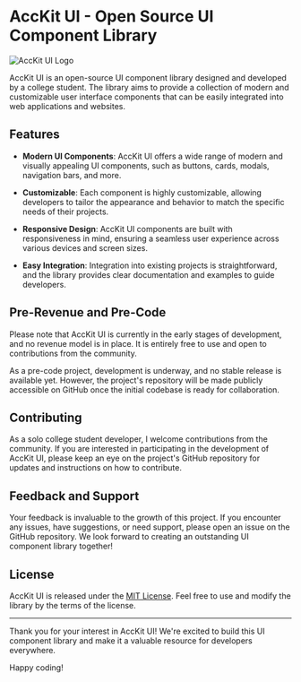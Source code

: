 # AccKit UI - Open Source UI Component Library

![AccKit UI Logo](https://example.com/acckit-ui-logo.png)

AccKit UI is an open-source UI component library designed and developed by a college student. The library aims to provide a collection of modern and customizable user interface components that can be easily integrated into web applications and websites.

## Features

- **Modern UI Components**: AccKit UI offers a wide range of modern and visually appealing UI components, such as buttons, cards, modals, navigation bars, and more.

- **Customizable**: Each component is highly customizable, allowing developers to tailor the appearance and behavior to match the specific needs of their projects.

- **Responsive Design**: AccKit UI components are built with responsiveness in mind, ensuring a seamless user experience across various devices and screen sizes.

- **Easy Integration**: Integration into existing projects is straightforward, and the library provides clear documentation and examples to guide developers.

## Pre-Revenue and Pre-Code

Please note that AccKit UI is currently in the early stages of development, and no revenue model is in place. It is entirely free to use and open to contributions from the community.

As a pre-code project, development is underway, and no stable release is available yet. However, the project's repository will be made publicly accessible on GitHub once the initial codebase is ready for collaboration.

## Contributing

As a solo college student developer, I welcome contributions from the community. If you are interested in participating in the development of AccKit UI, please keep an eye on the project's GitHub repository for updates and instructions on how to contribute.

## Feedback and Support

Your feedback is invaluable to the growth of this project. If you encounter any issues, have suggestions, or need support, please open an issue on the GitHub repository.
We look forward to creating an outstanding UI component library together!

## License

AccKit UI is released under the [MIT License](LICENSE.md). Feel free to use and modify the library by the terms of the license.

---

Thank you for your interest in AccKit UI! We're excited to build this UI component library and make it a valuable resource for developers everywhere.

Happy coding!
